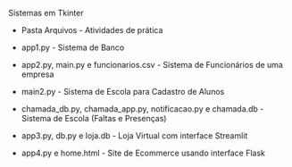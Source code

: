 Sistemas em Tkinter
- Pasta Arquivos - Atividades de prática

- app1.py - Sistema de Banco 

- app2.py, main.py e funcionarios.csv - Sistema de Funcionários de uma empresa

- main2.py - Sistema de Escola para Cadastro de Alunos

- chamada_db.py, chamada_app.py, notificacao.py e chamada.db - Sistema de Escola (Faltas e Presenças)

- app3.py, db.py e loja.db - Loja Virtual com interface Streamlit

- app4.py e home.html - Site de Ecommerce usando interface Flask
